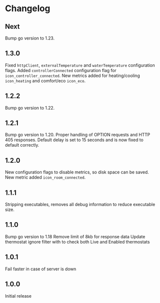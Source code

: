 # Changelog

## Next

Bump go version to 1.23.

## 1.3.0

Fixed `httpClient`, `externalTemperature` and `waterTemperature` configuration flags.
Added `controllerConnected` configuration flag for `icon_controller_connected`.
New metrics added for heating/cooling `icon_heating` and comfort/eco `icon_eco`.

## 1.2.2

Bump go version to 1.22.

## 1.2.1

Bump go version to 1.20.
Proper handling of OPTION requests and HTTP 405 responses.
Default delay is set to 15 seconds and is now fixed to default correctly.

## 1.2.0

New configuration flags to disable metrics, so disk space can be saved.
New metric added `icon_room_connected`.

## 1.1.1

Stripping executables, removes all debug information to reduce executable size.

## 1.1.0

Bump go version to 1.18
Remove limit of 8kb for response data
Update thermostat ignore filter with to check both Live and Enabled thermostats

## 1.0.1

Fail faster in case of server is down

## 1.0.0

Initial release
